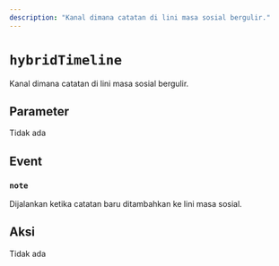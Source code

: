 ```yaml
---
description: "Kanal dimana catatan di lini masa sosial bergulir."
---
```


# `hybridTimeline`
Kanal dimana catatan di lini masa sosial bergulir.

## Parameter
Tidak ada

## Event
### `note`
<MkSchemaViewer :schema="{
	$ref: 'misskey://Note'
}"/>

Dijalankan ketika catatan baru ditambahkan ke lini masa sosial.

## Aksi
Tidak ada
